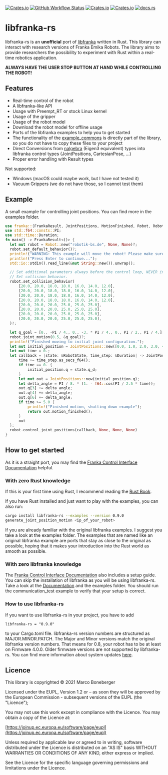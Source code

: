 [![Crates.io](https://img.shields.io/crates/v/libfranka-rs?style=flat-square)](https://crates.io/crates/libfranka-rs)
[![GitHub Workflow Status](https://img.shields.io/github/actions/workflow/status/marcbone/libfranka-rs/rust.yml?style=flat-square)](https://github.com/marcbone/libfranka-rs/actions)
[![Crates.io](https://img.shields.io/crates/l/libfranka-rs?style=flat-square)](https://github.com/marcbone/libfranka-rs/blob/master/LICENSE)
[![Crates.io](https://img.shields.io/crates/d/libfranka-rs?style=flat-square)](https://crates.io/crates/libfranka-rs)
[![docs.rs](https://img.shields.io/docsrs/libfranka-rs?style=flat-square)](https://docs.rs/libfranka-rs)
# libfranka-rs
libfranka-rs is an **unofficial** port of [libfranka](https://github.com/frankaemika/libfranka) written in Rust.
This library can interact with research versions of Franka Emika Robots.
The library aims to provide researchers the possibility to experiment with Rust within a real-time robotics
application.
 
 **ALWAYS HAVE THE USER STOP BUTTON AT HAND WHILE CONTROLLING
THE ROBOT!**

## Features
 * Real-time control of the robot
 * A libfranka-like API
 * Usage with Preempt_RT or stock Linux kernel
 * Usage of the gripper
 * Usage of the robot model
 * Download the robot model for offline usage
 * Ports of the libfranka examples to help you to get started
 * The functionality of the [example_commons](https://github.com/frankaemika/libfranka/blob/master/examples/examples_common.cpp) is directly part of the library, so you do not have to copy these files to your project
 * Direct Conversions from [nalgebra](https://nalgebra.org/) (Eigen3 equivalent) types into libfranka control types (JointPositions, CartesianPose, ...)
 * Proper error handling with Result types
 
Not supported:
 * Windows (macOS could maybe work, but I have not tested it)
 * Vacuum Grippers (we do not have those, so I cannot test them)

## Example
A small example for controlling joint positions. You can find more in the examples folder.
  ```rust
use franka::{FrankaResult, JointPositions, MotionFinished, Robot, RobotState};
use std::f64::consts::PI;
use std::time::Duration;
fn main() -> FrankaResult<()> {
    let mut robot = Robot::new("robotik-bs.de", None, None)?;
    robot.set_default_behavior()?;
    println!("WARNING: This example will move the robot! Please make sure to have the user stop button at hand!");
    println!("Press Enter to continue...");
    std::io::stdin().read_line(&mut String::new()).unwrap();

    // Set additional parameters always before the control loop, NEVER in the control loop!
    // Set collision behavior.
    robot.set_collision_behavior(
        [20.0, 20.0, 18.0, 18.0, 16.0, 14.0, 12.0],
        [20.0, 20.0, 18.0, 18.0, 16.0, 14.0, 12.0],
        [20.0, 20.0, 18.0, 18.0, 16.0, 14.0, 12.0],
        [20.0, 20.0, 18.0, 18.0, 16.0, 14.0, 12.0],
        [20.0, 20.0, 20.0, 25.0, 25.0, 25.0],
        [20.0, 20.0, 20.0, 25.0, 25.0, 25.0],
        [20.0, 20.0, 20.0, 25.0, 25.0, 25.0],
        [20.0, 20.0, 20.0, 25.0, 25.0, 25.0],
    )?;

    let q_goal = [0., -PI / 4., 0., -3. * PI / 4., 0., PI / 2., PI / 4.];
    robot.joint_motion(0.5, &q_goal)?;
    println!("Finished moving to initial joint configuration.");
    let mut initial_position = JointPositions::new([0.0, 1.0, 2.0, 3.0, 4.0, 5.0, 6.0]);
    let mut time = 0.;
    let callback = |state: &RobotState, time_step: &Duration| -> JointPositions {
        time += time_step.as_secs_f64();
        if time == 0. {
            initial_position.q = state.q_d;
        }
        let mut out = JointPositions::new(initial_position.q);
        let delta_angle = PI / 8. * (1. - f64::cos(PI / 2.5 * time));
        out.q[3] += delta_angle;
        out.q[4] += delta_angle;
        out.q[6] += delta_angle;
        if time >= 5.0 {
            println!("Finished motion, shutting down example");
            return out.motion_finished();
        }
        out
    };
    robot.control_joint_positions(callback, None, None, None)
}
  ```

## How to get started
As it is a straight port, you may find the
[Franka Control Interface Documentation](https://frankaemika.github.io/docs/index.html) helpful.

### With zero Rust knowledge
If this is your first time using Rust, I recommend reading the [Rust Book](https://doc.rust-lang.org/stable/book/).

If you have Rust installed and just want to play with the examples, you can also run:
```bash
cargo install libfranka-rs --examples --version 0.9.0
generate_joint_position_motion <ip_of_your_robot>
```

If you are already familiar with the original libfranka examples. I suggest you take a look at the examples folder.
The examples that are named like an original libfranka example are ports that stay as close to the original as possible,
hoping that it makes your introduction into the Rust world as smooth as possible.



### With zero libfranka knowledge
The [Franka Control Interface Documentation](https://frankaemika.github.io/docs/index.html) also includes a setup guide.
You can skip the installation of libfranka as you will be using libfranka-rs.
Take a look at the [Documentation](https://docs.rs/libfranka-rs) and the examples folder. You should run the
communication_test example to verify that your setup is correct.

### How to use libfranka-rs
If you want to use libfranka-rs in your project, you have to add
```text
libfranka-rs = "0.9.0"
```
to your Cargo.toml file.
libfranka-rs version numbers are structured as MAJOR.MINOR.PATCH. The Major and Minor versions match the original libfranka
version numbers. That means for 0.8, your robot has to be at least on Firmware 4.0.0. Older firmware versions are not supported by
libfranka-rs. You can find more information about system updates [here](https://frankaemika.github.io).

## Licence
This library is copyrighted © 2021 Marco Boneberger


Licensed under the EUPL, Version 1.2 or – as soon they will be approved by the European Commission - subsequent versions of the EUPL (the "Licence");

You may not use this work except in compliance with the Licence.
You may obtain a copy of the Licence at:

[https://joinup.ec.europa.eu/software/page/eupl](https://joinup.ec.europa.eu/software/page/eupl)
 
Unless required by applicable law or agreed to in writing, software distributed under the Licence is distributed on an "AS IS" basis
WITHOUT WARRANTIES OR CONDITIONS OF ANY KIND, either express or implied.

See the Licence for the specific language governing permissions and limitations under the Licence.
